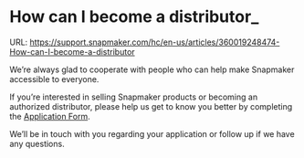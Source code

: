 # How can I become a distributor_

URL: https://support.snapmaker.com/hc/en-us/articles/360019248474-How-can-I-become-a-distributor

We’re always glad to cooperate with people who can help make Snapmaker accessible to everyone. 

If you’re interested in selling Snapmaker products or becoming an authorized distributor, please help us get to know you better by completing the [Application Form](https://goo.gl/forms/I5ApF5N6AZhCJ0Z82). 

We’ll be in touch with you regarding your application or follow up if we have any questions.
